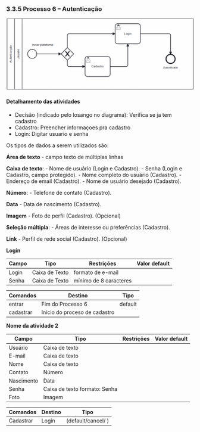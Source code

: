 ### 3.3.5 Processo 6 – Autenticação

![Modelo BPMN do PROCESSO 6](images/processo6.png "Modelo BPMN do Processo 6.")

#### Detalhamento das atividades

- Decisão (indicado pelo losango no diagrama): Verifica se ja tem cadastro
- Cadastro: Preencher informaçoes pra cadastro
- Login: Digitar usuario e senha

 Os tipos de dados a serem utilizados são:

 **Área de texto** - campo texto de múltiplas linhas
 
 **Caixa de texto**: - Nome de usuário (Login e Cadastro).
                       - Senha (Login e Cadastro, campo protegido).
                       - Nome completo do usuário (Cadastro).
                       - Endereço de email (Cadastro).
                       - Nome de usuário desejado (Cadastro).

 **Número**:  - Telefone de contato (Cadastro).

 **Data** - Data de nascimento (Cadastro).

 **Imagem** - Foto de perfil (Cadastro). (Opcional)

 **Seleção múltipla**: - Áreas de interesse ou preferências (Cadastro).

 **Link** - Perfil de rede social (Cadastro). (Opcional)


**Login**

| **Campo** | **Tipo**       | **Restrições**         | **Valor default** |
| --------- | -------------- | ---------------------- | ----------------- |
| Login     | Caixa de Texto | formato de e-mail      |                   |
| Senha     | Caixa de Texto | mínimo de 8 caracteres |                   |

| **Comandos** | **Destino**                   | **Tipo** |
| ------------ | ----------------------------- | -------- |
| entrar       | Fim do Processo 6             | default  |
| cadastrar    | Início do proceso de cadastro |          |


**Nome da atividade 2**

| **Campo**  | **Tipo**                      | **Restrições** | **Valor default** |
| ---------- | ----------------------------- | -------------- | ----------------- |
| Usuário    | Caixa de texto                |                |                   |
| E-mail     | Caixa de texto                |                |                   |
| Nome       | Caixa de texto                |                |                   |
| Contato    | Número                        |                |                   |
| Nascimento | Data                          |                |                   |
| Senha      | Caixa de texto formato: Senha |                |                   |
| Foto       | Imagem                        |                |                   |

| **Comandos** | **Destino** | **Tipo**            |
| ------------ | ----------- | ------------------- |
| Cadastrar    | Login       | (default/cancel/  ) |